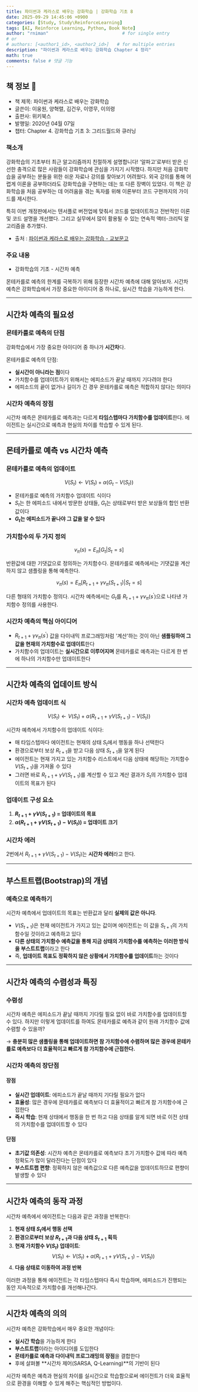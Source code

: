 ```yaml
---
title: 파이썬과 케라스로 배우는 강화학습 | 강화학습 기초 8
date: 2025-09-29 14:45:06 +0900
categories: [Study, Study\ReinforceLearning]
tags: [AI, Reinforce Learning, Python, Book Note]
author: "rniman"                            # for single entry
# or
# authors: [<author1_id>, <author2_id>]   # for multiple entries
description: "파이썬과 케라스로 배우는 강화학습 Chapter 4 정리"
math: true
comments: false # 댓글 기능
---
```


## 책 정보 📖 

- 책 제목: 파이썬과 케라스로 배우는 강화학습
- 글쓴이: 이웅원, 양혁렬, 김건우, 이영무, 이의령
- 출판사: 위키북스
- 발행일: 2020년 04월 07일
- 챕터: Chapter 4. 강화학습 기초 3: 그리드월드와 큐러닝

### 책소개
강화학습의 기초부터 최근 알고리즘까지 친절하게 설명합니다!
‘알파고’로부터 받은 신선한 충격으로 많은 사람들이 강화학습에 관심을 가지기 시작했다. 하지만 처음 강화학습을 공부하는 분들을 위한 쉬운 자료나 강의를 찾아보기 어려웠다. 외국 강의를 통해 어렵게 이론을 공부하더라도 강화학습을 구현하는 데는 또 다른 장벽이 있었다. 이 책은 강화학습을 처음 공부하는 데 어려움을 겪는 독자를 위해 이론부터 코드 구현까지의 가이드를 제시한다.

특히 이번 개정판에서는 텐서플로 버전업에 맞춰서 코드를 업데이트하고 전반적인 이론 및 코드 설명을 개선했다. 그리고 실무에서 많이 활용될 수 있는 연속적 액터-크리틱 알고리즘을 추가했다.

* 출처 : [파이썬과 케라스로 배우는 강화학습 - 교보문고](https://product.kyobobook.co.kr/detail/S000001766424)

### 주요 내용
- 강화학습의 기초 - 시간차 예측

몬테카를로 예측의 한계를 극복하기 위해 등장한 시간차 예측에 대해 알아보자. 시간차 예측은 강화학습에서 가장 중요한 아이디어 중 하나로, 실시간 학습을 가능하게 한다.

---

## 시간차 예측의 필요성

### 몬테카를로 예측의 단점

강화학습에서 가장 중요한 아이디어 중 하나가 **시간차**다.

몬테카를로 예측의 단점:
- **실시간이 아니라는 점**이다
- 가치함수를 업데이트하기 위해서는 에피소드가 끝날 때까지 기다려야 한다
- 에피소드의 끝이 없거나 길이가 긴 경우 몬테카를로 예측은 적합하지 않다는 의미다

### 시간차 예측의 장점

시간차 예측은 몬테카를로 예측과는 다르게 **타임스텝마다 가치함수를 업데이트**한다. 에이전트는 실시간으로 예측과 현실의 차이를 학습할 수 있게 된다.

---

## 몬테카를로 예측 vs 시간차 예측

### 몬테카를로 예측의 업데이트

$$V(S_t) \leftarrow V(S_t) + \alpha(G_t - V(S_t))$$

- 몬테카를로 예측의 가치함수 업데이트 식이다
- $S_t$는 한 에피소드 내에서 방문한 상태들, $G_t$는 상태로부터 받은 보상들의 합인 반환값이다
- **$G_t$는 에피소드가 끝나야 그 값을 알 수 있다**

### 가치함수의 두 가지 정의

$$v_\pi(s)=E_\pi[G_t | S_t = s]$$

반환값에 대한 기댓값으로 정의하는 가치함수다. 몬테카를로 예측에서는 기댓값을 계산하지 않고 샘플링을 통해 예측한다.

$$v_\pi(s) = E_\pi[R_{t+1} + \gamma v_\pi(S_{t+1}) | S_t = s]$$

다른 형태의 가치함수 정의다. 시간차 예측에서는 $G_t$를 $R_{t+1} + \gamma v_\pi(s^\prime)$으로 나타낸 가치함수 정의를 사용한다.

### 시간차 예측의 핵심 아이디어

- $R_{t+1} + \gamma v_\pi(s^\prime)$ 값을 다이내믹 프로그래밍처럼 '계산'하는 것이 아닌 **샘플링하여 그 값을 현재의 가치함수로 업데이트**한다
- 가치함수의 업데이트는 **실시간으로 이루어지며** 몬테카를로 예측과는 다르게 한 번에 하나의 가치함수만 업데이트한다

---

## 시간차 예측의 업데이트 방식

### 시간차 예측 업데이트 식

$$V(S_t) \leftarrow V(S_t) + \alpha(R_{t+1} + \gamma V(S_{t+1}) - V(S_t))$$

시간차 예측에서 가치함수의 업데이트 식이다:

- 매 타임스텝마다 에이전트는 현재의 상태 $S_t$에서 행동을 하나 선택한다
- 환경으로부터 보상 $R_{t+1}$을 받고 다음 상태 $S_{t+1}$을 알게 된다
- 에이전트는 현재 가지고 있는 가치함수 리스트에서 다음 상태에 해당하는 가치함수 $V(S_{t+1})$을 가져올 수 있다
- 그러면 바로 $R_{t+1} + \gamma V(S_{t+1})$를 계산할 수 있고 계산 결과가 $S_t$의 가치함수 업데이트의 목표가 된다

### 업데이트 구성 요소

1. **$R_{t+1} + \gamma V(S_{t+1})$ = 업데이트의 목표**
2. **$\alpha(R_{t+1} + \gamma V(S_{t+1}) - V(S_t))$ = 업데이트 크기**

### 시간차 에러

2번에서 $R_{t+1} + \gamma V(S_{t+1}) - V(S_t)$는 **시간차 에러**라고 한다.

---

## 부스트트랩(Bootstrap)의 개념

### 예측으로 예측하기

시간차 예측에서 업데이트의 목표는 반환값과 달리 **실제의 값은 아니다**.

- $V(S_{t+1})$은 현재 에이전트가 가지고 있는 값이며 에이전트는 이 값을 $S_{t+1}$의 가치함수일 것이라고 예측하고 있다
- **다른 상태의 가치함수 예측값을 통해 지금 상태의 가치함수를 예측하는 이러한 방식을 부스트트랩**이라고 한다
- 즉, **업데이트 목표도 정확하지 않은 상황에서 가치함수를 업데이트**하는 것이다

---

## 시간차 예측의 수렴성과 특징

### 수렴성

시간차 예측은 에피소드가 끝날 때까지 기다릴 필요 없이 바로 가치함수를 업데이트할 수 있다. 하지만 이렇게 업데이트를 하여도 몬테카를로 예측과 같이 원래 가치함수 값에 수렴할 수 있을까?

→ **충분히 많은 샘플링을 통해 업데이트하면 참 가치함수에 수렴하며 많은 경우에 몬테카를로 예측보다 더 효율적이고 빠르게 참 가치함수에 근접한다.**

### 시간차 예측의 장단점

#### 장점
- **실시간 업데이트**: 에피소드가 끝날 때까지 기다릴 필요가 없다
- **효율성**: 많은 경우에 몬테카를로 예측보다 더 효율적이고 빠르게 참 가치함수에 근접한다
- **즉시 학습**: 현재 상태에서 행동을 한 번 하고 다음 상태를 알게 되면 바로 이전 상태의 가치함수를 업데이트할 수 있다

#### 단점
- **초기값 의존성**: 시간차 예측은 몬테카를로 예측보다 초기 가치함수 값에 따라 예측 정확도가 많이 달라진다는 단점이 있다
- **부스트트랩 편향**: 정확하지 않은 예측값으로 다른 예측값을 업데이트하므로 편향이 발생할 수 있다

---

## 시간차 예측의 동작 과정

시간차 예측에서 에이전트는 다음과 같은 과정을 반복한다:

1. **현재 상태 $S_t$에서 행동 선택**
2. **환경으로부터 보상 $R_{t+1}$과 다음 상태 $S_{t+1}$ 획득**
3. **현재 가치함수 $V(S_t)$ 업데이트**:
   $$V(S_t) \leftarrow V(S_t) + \alpha(R_{t+1} + \gamma V(S_{t+1}) - V(S_t))$$
4. **다음 상태로 이동하여 과정 반복**

이러한 과정을 통해 에이전트는 각 타임스텝마다 즉시 학습하며, 에피소드가 진행되는 동안 지속적으로 가치함수를 개선해나간다.

---

## 시간차 예측의 의의

시간차 예측은 강화학습에서 매우 중요한 개념이다:

- **실시간 학습**을 가능하게 한다
- **부스트트랩**이라는 아이디어를 도입한다
- **몬테카를로 예측과 다이내믹 프로그래밍의 장점**을 결합한다
- 후에 살펴볼 **시간차 제어(SARSA, Q-Learning)**의 기반이 된다

시간차 예측은 예측과 현실의 차이를 실시간으로 학습함으로써 에이전트가 더욱 효율적으로 환경을 이해할 수 있게 해주는 핵심적인 방법이다.
